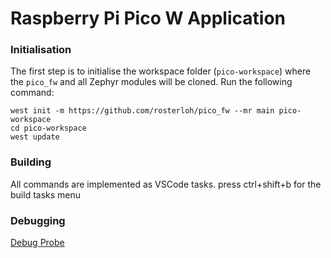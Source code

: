 # Raspberry Pi Pico W Application

### Initialisation

The first step is to initialise the workspace folder (``pico-workspace``) where
the ``pico_fw`` and all Zephyr modules will be cloned. Run the following
command:

```shell
west init -m https://github.com/rosterloh/pico_fw --mr main pico-workspace
cd pico-workspace
west update
```

### Building

All commands are implemented as VSCode tasks. press ctrl+shift+b for the build tasks menu

### Debugging

[Debug Probe](https://www.raspberrypi.com/documentation/microcontrollers/debug-probe.html)
